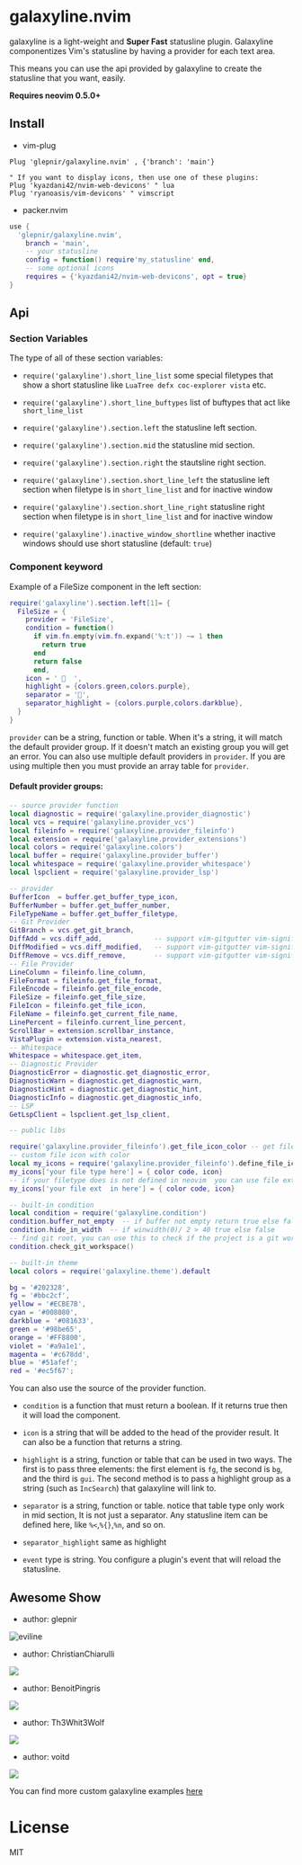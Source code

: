 # galaxyline.nvim

galaxyline is a light-weight and **Super Fast** statusline plugin. Galaxyline
componentizes Vim's statusline by having a provider for each text area.

This means you can use the api provided by galaxyline to create the statusline
that you want, easily.

**Requires neovim 0.5.0+**

## Install
* vim-plug
```vim
Plug 'glepnir/galaxyline.nvim' , {'branch': 'main'}

" If you want to display icons, then use one of these plugins:
Plug 'kyazdani42/nvim-web-devicons' " lua
Plug 'ryanoasis/vim-devicons' " vimscript
```
* packer.nvim
```lua
use {
  'glepnir/galaxyline.nvim',
    branch = 'main',
    -- your statusline
    config = function() require'my_statusline' end,
    -- some optional icons
    requires = {'kyazdani42/nvim-web-devicons', opt = true}
}
```

## Api

### Section Variables

The type of all of these section variables:

- `require('galaxyline').short_line_list` some special filetypes that show a
    short statusline like `LuaTree defx coc-explorer vista` etc.

- `require('galaxyline').short_line_buftypes` list of buftypes that act like `short_line_list`

- `require('galaxyline').section.left` the statusline left section.

- `require('galaxyline').section.mid` the statusline mid section.

- `require('galaxyline').section.right` the stautsline right section.

- `require('galaxyline').section.short_line_left` the statusline left section
    when filetype is in `short_line_list` and for inactive window

- `require('galaxyline').section.short_line_right` statusline right section when
    filetype is in `short_line_list` and for inactive window

- `require('galaxyline').inactive_window_shortline` whether inactive windows should use short statusline (default: `true`)


### Component keyword

Example of a FileSize component in the left section:

```lua
require('galaxyline').section.left[1]= {
  FileSize = {
    provider = 'FileSize',
    condition = function()
      if vim.fn.empty(vim.fn.expand('%:t')) ~= 1 then
        return true
      end
      return false
      end,
    icon = '   ',
    highlight = {colors.green,colors.purple},
    separator = '',
    separator_highlight = {colors.purple,colors.darkblue},
  }
}
```
`provider` can be a string, function or table. When it's a string, it will match
the default provider group. If it doesn't match an existing group you will get
an error. You can also use multiple default providers in `provider`. If you are
using multiple then you must provide an array table for `provider`.

#### Default provider groups:

```lua
-- source provider function
local diagnostic = require('galaxyline.provider_diagnostic')
local vcs = require('galaxyline.provider_vcs')
local fileinfo = require('galaxyline.provider_fileinfo')
local extension = require('galaxyline.provider_extensions')
local colors = require('galaxyline.colors')
local buffer = require('galaxyline.provider_buffer')
local whitespace = require('galaxyline.provider_whitespace')
local lspclient = require('galaxyline.provider_lsp')

-- provider 
BufferIcon  = buffer.get_buffer_type_icon,
BufferNumber = buffer.get_buffer_number,
FileTypeName = buffer.get_buffer_filetype,
-- Git Provider
GitBranch = vcs.get_git_branch,
DiffAdd = vcs.diff_add,             -- support vim-gitgutter vim-signify gitsigns
DiffModified = vcs.diff_modified,   -- support vim-gitgutter vim-signify gitsigns
DiffRemove = vcs.diff_remove,       -- support vim-gitgutter vim-signify gitsigns
-- File Provider
LineColumn = fileinfo.line_column,
FileFormat = fileinfo.get_file_format,
FileEncode = fileinfo.get_file_encode,
FileSize = fileinfo.get_file_size,
FileIcon = fileinfo.get_file_icon,
FileName = fileinfo.get_current_file_name,
LinePercent = fileinfo.current_line_percent,
ScrollBar = extension.scrollbar_instance,
VistaPlugin = extension.vista_nearest,
-- Whitespace
Whitespace = whitespace.get_item,
-- Diagnostic Provider
DiagnosticError = diagnostic.get_diagnostic_error,
DiagnosticWarn = diagnostic.get_diagnostic_warn,
DiagnosticHint = diagnostic.get_diagnostic_hint,
DiagnosticInfo = diagnostic.get_diagnostic_info,
-- LSP
GetLspClient = lspclient.get_lsp_client,

-- public libs

require('galaxyline.provider_fileinfo').get_file_icon_color -- get file icon color
-- custom file icon with color
local my_icons = require('galaxyline.provider_fileinfo').define_file_icon() -- get file icon color
my_icons['your file type here'] = { color code, icon}
-- if your filetype does is not defined in neovim  you can use file extensions
my_icons['your file ext  in here'] = { color code, icon}

-- built-in condition
local condition = require('galaxyline.condition')
condition.buffer_not_empty  -- if buffer not empty return true else false
condition.hide_in_width  -- if winwidth(0)/ 2 > 40 true else false
-- find git root, you can use this to check if the project is a git workspace
condition.check_git_workspace() 

-- built-in theme
local colors = require('galaxyline.theme').default

bg = '#202328',
fg = '#bbc2cf',
yellow = '#ECBE7B',
cyan = '#008080',
darkblue = '#081633',
green = '#98be65',
orange = '#FF8800',
violet = '#a9a1e1',
magenta = '#c678dd',
blue = '#51afef';
red = '#ec5f67';
```

You can also use the source of the provider function.

- `condition` is a function that must return a boolean. If it returns true then it
    will load the component.

- `icon` is a string that will be added to the head of the provider result.
    It can also be a function that returns a string.

- `highlight` is a string, function or table that can be used in two ways.  The first is to pass three elements: the first element is `fg`, the second is `bg`, and the third is `gui`. The second method is to pass a highlight group as a string (such as `IncSearch`) that galaxyline will link to.

- `separator` is a string, function or table. notice that table type only work in mid section, It is not just a separator. Any statusline item can be
    defined here, like `%<`,`%{}`,`%n`, and so on.

- `separator_highlight` same as highlight

- `event` type is string. You configure a plugin's event that will reload the statusline.


## Awesome Show

- author: glepnir

![eviline](https://user-images.githubusercontent.com/41671631/110282770-05d0b100-801a-11eb-91b1-e30eacec9a1c.png)

- author: ChristianChiarulli

![](https://user-images.githubusercontent.com/29136904/97791654-2b9d0380-1bab-11eb-8133-d8160d3f72cd.png)

- author: BenoitPingris

![](https://user-images.githubusercontent.com/29386109/98808605-b3d99f00-241c-11eb-81dc-0caa852fe478.png)

- author: Th3Whit3Wolf

![](https://user-images.githubusercontent.com/48275422/101280897-c51b8e80-37c3-11eb-8bc3-be52fb4b6465.png)

- author: voitd

![](https://user-images.githubusercontent.com/60138143/103373409-8d131d00-4add-11eb-8dfc-40a37422f430.png)

You can find more custom galaxyline examples [here](https://github.com/glepnir/galaxyline.nvim/issues/12)

# License

MIT
